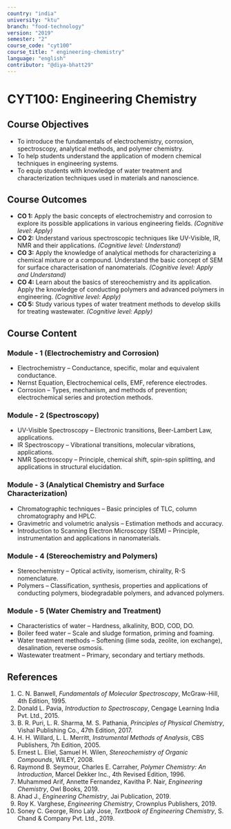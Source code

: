 ```yaml
---
country: "india"
university: "ktu"
branch: "food-technology"
version: "2019"
semester: "2"
course_code: "cyt100"
course_title: " engineering-chemistry"
language: "english"
contributor: "@diya-bhatt29"
---
```


# CYT100: Engineering Chemistry

## Course Objectives
* To introduce the fundamentals of electrochemistry, corrosion, spectroscopy, analytical methods, and polymer chemistry.
* To help students understand the application of modern chemical techniques in engineering systems.
* To equip students with knowledge of water treatment and characterization techniques used in materials and nanoscience.

## Course Outcomes
* **CO 1:** Apply the basic concepts of electrochemistry and corrosion to explore its possible applications in various engineering fields. *(Cognitive level: Apply)*
* **CO 2:** Understand various spectroscopic techniques like UV-Visible, IR, NMR and their applications. *(Cognitive level: Understand)*
* **CO 3:** Apply the knowledge of analytical methods for characterizing a chemical mixture or a compound. Understand the basic concept of SEM for surface characterisation of nanomaterials. *(Cognitive level: Apply and Understand)*
* **CO 4:** Learn about the basics of stereochemistry and its application. Apply the knowledge of conducting polymers and advanced polymers in engineering. *(Cognitive level: Apply)*
* **CO 5:** Study various types of water treatment methods to develop skills for treating wastewater. *(Cognitive level: Apply)*

## Course Content

### Module - 1 (Electrochemistry and Corrosion)
* Electrochemistry – Conductance, specific, molar and equivalent conductance.
* Nernst Equation, Electrochemical cells, EMF, reference electrodes.
* Corrosion – Types, mechanism, and methods of prevention; electrochemical series and protection methods.

### Module - 2 (Spectroscopy)
* UV-Visible Spectroscopy – Electronic transitions, Beer-Lambert Law, applications.
* IR Spectroscopy – Vibrational transitions, molecular vibrations, applications.
* NMR Spectroscopy – Principle, chemical shift, spin-spin splitting, and applications in structural elucidation.

### Module - 3 (Analytical Chemistry and Surface Characterization)
* Chromatographic techniques – Basic principles of TLC, column chromatography and HPLC.
* Gravimetric and volumetric analysis – Estimation methods and accuracy.
* Introduction to Scanning Electron Microscopy (SEM) – Principle, instrumentation and applications in nanomaterials.

### Module - 4 (Stereochemistry and Polymers)
* Stereochemistry – Optical activity, isomerism, chirality, R-S nomenclature.
* Polymers – Classification, synthesis, properties and applications of conducting polymers, biodegradable polymers, and advanced polymers.

### Module - 5 (Water Chemistry and Treatment)
* Characteristics of water – Hardness, alkalinity, BOD, COD, DO.
* Boiler feed water – Scale and sludge formation, priming and foaming.
* Water treatment methods – Softening (lime soda, zeolite, ion exchange), desalination, reverse osmosis.
* Wastewater treatment – Primary, secondary and tertiary methods.

## References
1. C. N. Banwell, *Fundamentals of Molecular Spectroscopy*, McGraw-Hill, 4th Edition, 1995.  
2. Donald L. Pavia, *Introduction to Spectroscopy*, Cengage Learning India Pvt. Ltd., 2015.  
3. B. R. Puri, L. R. Sharma, M. S. Pathania, *Principles of Physical Chemistry*, Vishal Publishing Co., 47th Edition, 2017.  
4. H. H. Willard, L. L. Merritt, *Instrumental Methods of Analysis*, CBS Publishers, 7th Edition, 2005.  
5. Ernest L. Eliel, Samuel H. Wilen, *Stereochemistry of Organic Compounds*, WILEY, 2008.  
6. Raymond B. Seymour, Charles E. Carraher, *Polymer Chemistry: An Introduction*, Marcel Dekker Inc., 4th Revised Edition, 1996.  
7. Muhammed Arif, Annette Fernandez, Kavitha P. Nair, *Engineering Chemistry*, Owl Books, 2019.  
8. Ahad J., *Engineering Chemistry*, Jai Publication, 2019.  
9. Roy K. Varghese, *Engineering Chemistry*, Crownplus Publishers, 2019.  
10. Soney C. George, Rino Laly Jose, *Textbook of Engineering Chemistry*, S. Chand & Company Pvt. Ltd., 2019.
